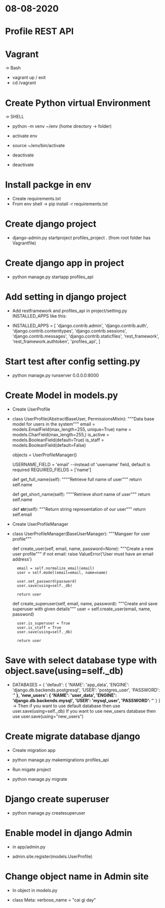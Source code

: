 # 08-08-2020
# Profile REST API

# Vagrant
-> Bash
- vagrant up / exit
- cd /vagrant

# Create Python virtual Environment
-> SHELL
- python -m venv ~/env (home directory -> folder)
+ activate env
- source ~/env/bin/activate
+ deactivate
- deactivate
# Install packge in env
- Create requirements.txt
- From env shell -> pip install -r requirements.txt
# Create django project
- django-admin.py startproject profiles_project . (from root folder has Vagrantfile)
# Create django app in project
- python manage.py startapp profiles_api
# Add setting in django project
+ Add restframework and profiles_api in project/setting.py INSTALLED_APPS like this:
- INSTALLED_APPS = [
    'django.contrib.admin',
    'django.contrib.auth',
    'django.contrib.contenttypes',
    'django.contrib.sessions',
    'django.contrib.messages',
    'django.contrib.staticfiles',
    'rest_framework',
    'rest_framework.authtoken',
    'profiles_api', 
]
# Start test after config setting.py
- python manage.py runserver 0.0.0.0:8000
# Create Model in models.py
+ Create UserProfile
- class UserProfile(AbstractBaseUser, PermissionsMixin):
    """Data base model for users in the system"""
    email = models.EmailField(max_length=255, unique=True)
    name = models.CharField(max_length=255,)
    is_active = models.BooleanField(default=True)
    is_staff = models.BooleanField(default=False)

    objects = UserProfileManager()

    USERNAME_FIELD = 'email' --instead of 'username' field, default is required
    REQUIRED_FIELDS = ['name']

    def get_full_name(self):
        """"Retrieve full name of user"""
        return self.name
    
    def get_short_name(self):
        """"Retrieve short name of user"""
        return self.name

    def __str__(self):
        """Return string representation of our user"""
        return self.email
+ Create UserProfileManager
- class UserProfileManager(BaseUserManager):
    """Mangaer for user profile"""

    def create_user(self, email, name, password=None):
        """Create a new user profile"""
        if not email:
            raise ValueError('User must have an email address')

        email = self.normalize_email(email)
        user = self.model(email=email, name=name)

        user.set_password(password)
        user.save(using=self._db)

        return user
    
    def create_superuser(self, email, name, password):
        """Create and save superuser with given details"""
        user = self.create_user(email, name, password)
        
        user.is_superuser = True
        user.is_staff = True
        user.save(using=self._db)

        return user
# Save with select database type with object.save(using=self._db)
+ DATABASES = {
    'default': {
        'NAME': 'app_data',
        'ENGINE': 'django.db.backends.postgresql',
        'USER': 'postgres_user',
        'PASSWORD': '****'
    },
    'new_users': {
        'NAME': 'user_data',
        'ENGINE': 'django.db.backends.mysql',
        'USER': 'mysql_user',
        'PASSWORD': '****'
    }
}
-> Then if you want to use default database then use user.save(using=self._db) If you want to use new_users database then use user.save(using="new_users")
# Create migrate database django
+ Create migration app
- python manage.py makemigrations profiles_api
+ Run migate project
- python manage.py migrate
# Django create superuser
- python manage.py createsuperuser
# Enable model in django Admin
+ in app/admin.py
- admin.site.register(models.UserProfile)
# Change object name in Admin site
+ In object in models.py
-  class Meta:
         verbose_name = "cai gi day"